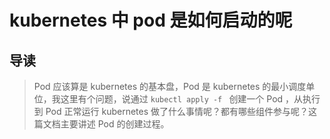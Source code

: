 # kubernetes 中 pod 是如何启动的呢


## 导读
> Pod 应该算是 kubernetes 的基本盘，Pod 是 kubernetes 的最小调度单位，我这里有个问题，说通过 `kubectl apply -f `
> 创建一个 Pod ，从执行到 Pod 正常运行 kubernetes 做了什么事情呢？都有哪些组件参与呢？这篇文档主要讲述 Pod 的创建过程。

